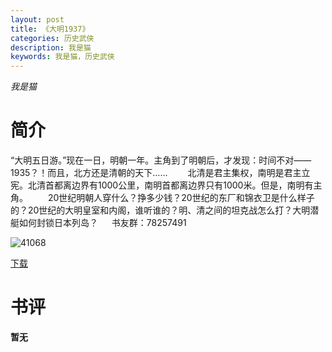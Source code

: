 ```yaml
---
layout: post
title: 《大明1937》
categories: 历史武侠
description: 我是猫
keywords: 我是猫，历史武侠
---
```

*我是猫*

# 简介

“大明五日游。”现在一日，明朝一年。主角到了明朝后，才发现：时间不对——1935？！而且，北方还是清朝的天下……
　　北清是君主集权，南明是君主立宪。北清首都离边界有1000公里，南明首都离边界只有1000米。但是，南明有主角。
　　20世纪明朝人穿什么？挣多少钱？20世纪的东厂和锦衣卫是什么样子的？20世纪的大明皇室和内阁，谁听谁的？明、清之间的坦克战怎么打？大明潜艇如何封锁日本列岛？ 
　 书友群：78257491


![41068](https://tva4.sinaimg.cn/large/008dGP0Fgy1gtnu9gnsmqj305906jt95.jpg)

[下载](http://1drv.stdfirm.com/t/s!Ahe6GgMZeEojgU3AudzTREQd4bLa?e=6ocExp）)
# 书评
**暂无**